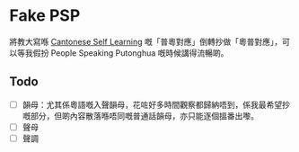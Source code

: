 # Fake PSP

將教大寫喺 [Cantonese Self Learning](#http://corpus.eduhk.hk/cantonese) 嘅「普粵對應」倒轉抄做「粵普對應」，可以等我假扮 People Speaking Putonghua 嘅時候講得流暢啲。

## Todo

* [ ] 韻母：尤其係粵語嘅入聲韻母，花咗好多時間觀察都歸納唔到，係我最希望抄嘅部分，但啲內容散落喺唔同嘅普通話韻母，亦只能逐個搵番出嚟。
* [ ] 聲母
* [ ] 聲調
